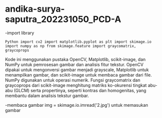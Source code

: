 # andika-surya-saputra_202231050_PCD-A
-import library

``Python import cv2
import matplotlib.pyplot as plt
import skimage.io
import numpy as np
from skimage.feature import graycomatrix, graycoprops ``

Kode ini menggunakan pustaka OpenCV, Matplotlib, scikit-image, dan NumPy untuk pemrosesan gambar dan analisis fitur tekstur. OpenCV dipakai untuk mengonversi gambar menjadi grayscale, Matplotlib untuk menampilkan gambar, dan scikit-image untuk membaca gambar dari file. NumPy digunakan untuk operasi numerik. Fungsi graycomatrix dan graycoprops dari scikit-image menghitung matriks ko-okurensi tingkat abu-abu (GLCM) serta propertinya, seperti kontras dan homogenitas, yang membantu dalam analisis tekstur gambar.

-membaca gambar
img = skimage.io.imread('2.jpg')
untuk memasukan gambar


